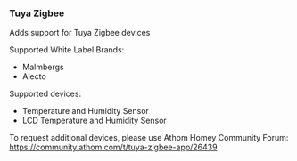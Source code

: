 ### Tuya Zigbee
Adds support for Tuya Zigbee devices

Supported White Label Brands:
- Malmbergs
- Alecto

Supported devices:
- Temperature and Humidity Sensor
- LCD Temperature and Humidity Sensor

To request additional devices, please use Athom Homey Community Forum: https://community.athom.com/t/tuya-zigbee-app/26439
